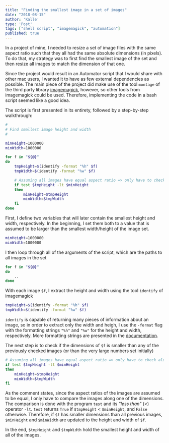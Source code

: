 ```yaml
---
title: "Finding the smallest image in a set of images"
date: "2018-08-15"
author: 'Kalle'
type: 'Post'
tags: ["shell script", "imagemagick", "automation"]
published: true
---
```


In a project of mine, I needed to resize a set of image files with the same aspect ratio such that they all had the same absolute dimensions (in pixels). To do that, my strategy was to first find the smallest image of the set and then resize all images to match the dimension of that one.

Since the project would result in an Automator script that I would share with other mac users, I wanted it to have as few external dependencies as possible. The main piece of the project did make use of the tool `montage` of the third party library [imagemagick](), however, so other tools from imagemagick could be used. Therefore, implementing the code in a bash script seemed like a good idea.

The script is first presented in its entirety, followed by a step-by-step walkthrough:

```bash
#
# Find smallest image height and width
#

minHeight=1000000
minWidth=1000000

for f in "${@}"
do
	tmpHeight=$(identify -format "%h" $f)
	tmpWidth=$(identify -format "%w" $f)

	# Assuming all images have equal aspect ratio => only have to check along one dimension
	if test $tmpHeight -lt $minHeight
	then
		minHeight=$tmpHeight
		minWidth=$tmpWidth
	fi
done
```

First, I define two variables that will later contain the smallest height and width, respectively. In the beginning, I set them both to a value that is assumed to be larger than the smallest width/height of the image set.

```bash
minHeight=1000000
minWidth=1000000
```

I then loop through all of the arguments of the script, which are the paths to all images in the set

```bash
for f in "${@}"
do
	..
done
```

With each image `$f`, I extract the height and width using the tool `identify` of imagemagick

```bash
tmpHeight=$(identify -format "%h" $f)
tmpWidth=$(identify -format "%w" $f)
```

`identify` is capable of returning many pieces of information about an image, so in order to extract only the width and heigh, I use the `-format` flag with the formatting strings `"%h"` and `"%w"` for the height and width, respectively. More formatting strings are presented in the [documentation](https://www.imagemagick.org/script/escape.php).

The next step is to check if the dimensions of `$f` is smaller than any of the previously checked images (or than the very large numbers set initially)

```bash
# Assuming all images have equal aspect ratio => only have to check along one dimension
if test $tmpHeight -lt $minHeight
then
	minHeight=$tmpHeight
	minWidth=$tmpWidth
fi
```

As the comment states, since the aspect ratios of the images are assumed to be equal, I only have to compare the images along one of the dimensions. The comparison is done with the program `test` and its *"less than"* (*<*) operator `-lt`. `test` returns `True` if `$tmpHeight` < `$minHeight`, and `False` otherwise. Therefore, if `$f` has smaller dimensions than all previous images, `$minHeight` and `$minWidth` are updated to the height and width of `$f`.

In the end, `$tmpHeight` and `$tmpWidth` hold the smallest height and width of all of the images.